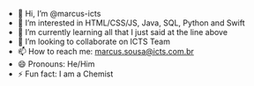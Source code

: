 - 👋 Hi, I’m @marcus-icts
- 👀 I’m interested in HTML/CSS/JS, Java, SQL, Python and Swift
- 🌱 I’m currently learning all that I just said at the line above
- 💞️ I’m looking to collaborate on ICTS Team
- 📫 How to reach me: marcus.sousa@icts.com.br
- 😄 Pronouns: He/Him
- ⚡ Fun fact: I am a Chemist 

<!---
marcus-icts/marcus-icts is a ✨ special ✨ repository because its `README.md` (this file) appears on your GitHub profile.
You can click the Preview link to take a look at your changes.
--->
